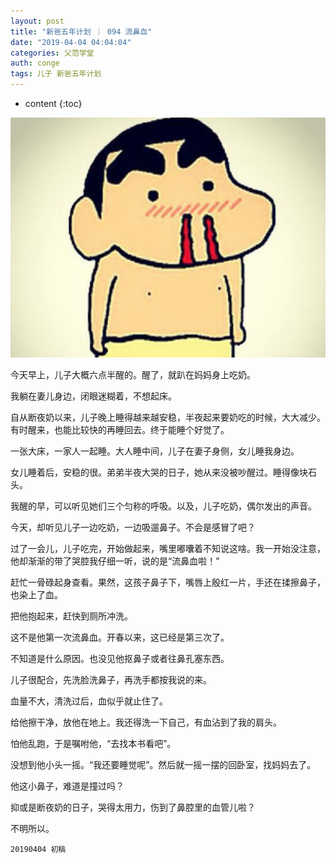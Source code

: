 ```yaml
---
layout: post
title: "新爸五年计划 ｜ 094 流鼻血"
date: "2019-04-04 04:04:04"
categories: 父范学堂
auth: conge
tags: 儿子 新爸五年计划 
---
```

* content
{:toc}

![bloody nose](/assets/images/父范学堂/118382-84ae795d2bbe2ac6.png)

今天早上，儿子大概六点半醒的。醒了，就趴在妈妈身上吃奶。

我躺在妻儿身边，闭眼迷糊着，不想起床。

自从断夜奶以来，儿子晚上睡得越来越安稳，半夜起来要奶吃的时候，大大减少。有时醒来，也能比较快的再睡回去。终于能睡个好觉了。

一张大床，一家人一起睡。大人睡中间，儿子在妻子身侧，女儿睡我身边。

女儿睡着后，安稳的很。弟弟半夜大哭的日子，她从来没被吵醒过。睡得像块石头。




我醒的早，可以听见她们三个匀称的呼吸。以及，儿子吃奶，偶尔发出的声音。

今天，却听见儿子一边吃奶，一边吸遛鼻子。不会是感冒了吧？

过了一会儿，儿子吃完，开始做起来，嘴里嘟囔着不知说这啥。我一开始没注意，他却渐渐的带了哭腔我仔细一听，说的是“流鼻血啦！”

赶忙一骨碌起身查看。果然，这孩子鼻子下，嘴唇上殷红一片，手还在揉擦鼻子，也染上了血。

把他抱起来，赶快到厕所冲洗。

这不是他第一次流鼻血。开春以来，这已经是第三次了。

不知道是什么原因。也没见他抠鼻子或者往鼻孔塞东西。

儿子很配合，先洗脸洗鼻子，再洗手都按我说的来。

血量不大，清洗过后，血似乎就止住了。

给他擦干净，放他在地上。我还得洗一下自己，有血沾到了我的肩头。

怕他乱跑，于是嘱咐他，“去找本书看吧”。

没想到他小头一摇。“我还要睡觉呢”。然后就一摇一摆的回卧室，找妈妈去了。

他这小鼻子，难道是撞过吗？

抑或是断夜奶的日子，哭得太用力，伤到了鼻腔里的血管儿啦？

不明所以。


```
20190404 初稿
```